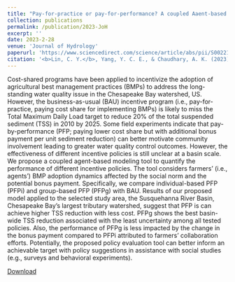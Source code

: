 ```yaml
---
title: "Pay-for-practice or pay-for-performance? A coupled Aaent-based evaluation framework for assessing sediment management incentive policies"
collection: publications
permalink: /publication/2023-JoH
excerpt: ''
date: 2023-2-28
venue: 'Journal of Hydrology'
paperurl: 'https://www.sciencedirect.com/science/article/abs/pii/S0022169423009010'
citation: '<b>Lin, C. Y.</b>, Yang, Y. C. E., & Chaudhary, A. K. (2023). Pay-for-practice or pay-for-performance? A coupled Aaent-based evaluation framework for assessing sediment management incentive policies, <i>Journal of Hydrology</i>, <i>624</i>, 129959.'
---
```


Cost-shared programs have been applied to incentivize the adoption of agricultural best management practices (BMPs) to address the long-standing water quality issue in the Chesapeake Bay watershed, US. However, the business-as-usual (BAU) incentive program (i.e., pay-for-practice, paying cost share for implementing BMPs) is likely to miss the Total Maximum Daily Load target to reduce 20% of the total suspended sediment (TSS) in 2010 by 2025. Some field experiments indicate that pay-by-performance (PFP; paying lower cost share but with additional bonus payment per unit sediment reduction) can better motivate community involvement leading to greater water quality control outcomes. However, the effectiveness of different incentive policies is still unclear at a basin scale. We propose a coupled agent-based modeling tool to quantify the performance of different incentive policies. The tool considers farmers’ (i.e., agents’) BMP adoption dynamics affected by the social norm and the potential bonus payment. Specifically, we compare individual-based PFP (PFPi) and group-based PFP (PFPg) with BAU. Results of our proposed model applied to the selected study area, the Susquehanna River Basin, Chesapeake Bay’s largest tributary watershed, suggest that PFP is can achieve higher TSS reduction with less cost. PFPg shows the best basin-wide TSS reduction associated with the least uncertainty among all tested policies. Also, the performance of PFPg is less impacted by the change in the bonus payment compared to PFPi attributed to farmers’ collaboration efforts. Potentially, the proposed policy evaluation tool can better inform an achievable target with policy suggestions in assistance with social studies (e.g., surveys and behavioral experiments).

[Download](https://github.com/philip928lin/philip928lin.github.io/raw/main/files/Lin_et_al-2023-JoH.pdf)